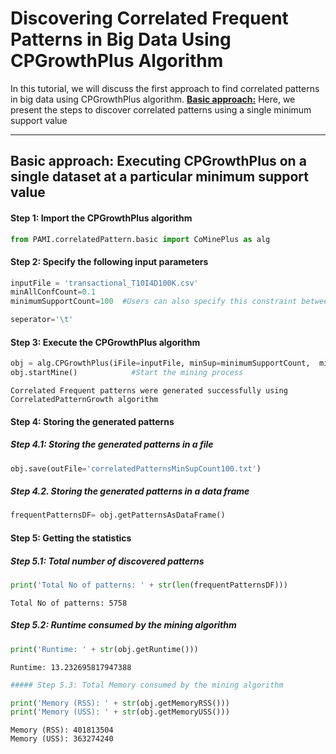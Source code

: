 # Discovering Correlated Frequent Patterns in Big Data Using CPGrowthPlus Algorithm

In this tutorial, we will discuss the first approach to find correlated patterns in big data using CPGrowthPlus algorithm.
 [__Basic approach:__](#basicApproach) Here, we present the steps to discover correlated patterns using a single minimum support value


***

## <a id='basicApproach'>Basic approach: Executing CPGrowthPlus on a single dataset at a particular minimum support value</a>

#### Step 1: Import the CPGrowthPlus algorithm

```python
from PAMI.correlatedPattern.basic import CoMinePlus as alg
```

#### Step 2: Specify the following input parameters


```python
inputFile = 'transactional_T10I4D100K.csv'
minAllConfCount=0.1
minimumSupportCount=100  #Users can also specify this constraint between 0 to 1.

seperator='\t'       
```

#### Step 3: Execute the CPGrowthPlus algorithm


```python
obj = alg.CPGrowthPlus(iFile=inputFile, minSup=minimumSupportCount,  minAllConf=minAllConfCount ,sep=seperator)   #initialize
obj.startMine()            #Start the mining process
```

    Correlated Frequent patterns were generated successfully using CorrelatedPatternGrowth algorithm


#### Step 4: Storing the generated patterns

##### Step 4.1: Storing the generated patterns in a file


```python
obj.save(outFile='correlatedPatternsMinSupCount100.txt')
```

##### Step 4.2. Storing the generated patterns in a data frame


```python
frequentPatternsDF= obj.getPatternsAsDataFrame()
```

#### Step 5: Getting the statistics

##### Step 5.1: Total number of discovered patterns 


```python
print('Total No of patterns: ' + str(len(frequentPatternsDF)))
```

    Total No of patterns: 5758


##### Step 5.2: Runtime consumed by the mining algorithm


```python
print('Runtime: ' + str(obj.getRuntime()))
```

    Runtime: 13.232695817947388



```python
##### Step 5.3: Total Memory consumed by the mining algorithm
```


```python
print('Memory (RSS): ' + str(obj.getMemoryRSS()))
print('Memory (USS): ' + str(obj.getMemoryUSS()))
```

    Memory (RSS): 401813504
    Memory (USS): 363274240

